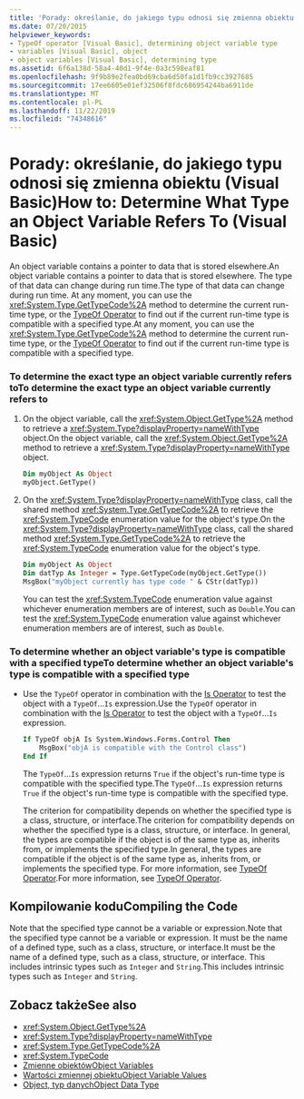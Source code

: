 ```yaml
---
title: 'Porady: określanie, do jakiego typu odnosi się zmienna obiektu'
ms.date: 07/20/2015
helpviewer_keywords:
- TypeOf operator [Visual Basic], determining object variable type
- variables [Visual Basic], object
- object variables [Visual Basic], determining type
ms.assetid: 6f6a138d-58a4-40d1-9f4e-0a3c598eaf81
ms.openlocfilehash: 9f9b89e2fea0bd69cba6d50fa1d1fb9cc3927685
ms.sourcegitcommit: 17ee6605e01ef32506f8fdc686954244ba6911de
ms.translationtype: MT
ms.contentlocale: pl-PL
ms.lasthandoff: 11/22/2019
ms.locfileid: "74348616"
---
```

# <a name="how-to-determine-what-type-an-object-variable-refers-to-visual-basic"></a><span data-ttu-id="1839d-102">Porady: określanie, do jakiego typu odnosi się zmienna obiektu (Visual Basic)</span><span class="sxs-lookup"><span data-stu-id="1839d-102">How to: Determine What Type an Object Variable Refers To (Visual Basic)</span></span>

<span data-ttu-id="1839d-103">An object variable contains a pointer to data that is stored elsewhere.</span><span class="sxs-lookup"><span data-stu-id="1839d-103">An object variable contains a pointer to data that is stored elsewhere.</span></span> <span data-ttu-id="1839d-104">The type of that data can change during run time.</span><span class="sxs-lookup"><span data-stu-id="1839d-104">The type of that data can change during run time.</span></span> <span data-ttu-id="1839d-105">At any moment, you can use the <xref:System.Type.GetTypeCode%2A> method to determine the current run-time type, or the [TypeOf Operator](../../../../visual-basic/language-reference/operators/typeof-operator.md) to find out if the current run-time type is compatible with a specified type.</span><span class="sxs-lookup"><span data-stu-id="1839d-105">At any moment, you can use the <xref:System.Type.GetTypeCode%2A> method to determine the current run-time type, or the [TypeOf Operator](../../../../visual-basic/language-reference/operators/typeof-operator.md) to find out if the current run-time type is compatible with a specified type.</span></span>

### <a name="to-determine-the-exact-type-an-object-variable-currently-refers-to"></a><span data-ttu-id="1839d-106">To determine the exact type an object variable currently refers to</span><span class="sxs-lookup"><span data-stu-id="1839d-106">To determine the exact type an object variable currently refers to</span></span>

1. <span data-ttu-id="1839d-107">On the object variable, call the <xref:System.Object.GetType%2A> method to retrieve a <xref:System.Type?displayProperty=nameWithType> object.</span><span class="sxs-lookup"><span data-stu-id="1839d-107">On the object variable, call the <xref:System.Object.GetType%2A> method to retrieve a <xref:System.Type?displayProperty=nameWithType> object.</span></span>

    ```vb
    Dim myObject As Object
    myObject.GetType()
    ```

2. <span data-ttu-id="1839d-108">On the <xref:System.Type?displayProperty=nameWithType> class, call the shared method <xref:System.Type.GetTypeCode%2A> to retrieve the <xref:System.TypeCode> enumeration value for the object's type.</span><span class="sxs-lookup"><span data-stu-id="1839d-108">On the <xref:System.Type?displayProperty=nameWithType> class, call the shared method <xref:System.Type.GetTypeCode%2A> to retrieve the <xref:System.TypeCode> enumeration value for the object's type.</span></span>

    ```vb
    Dim myObject As Object
    Dim datTyp As Integer = Type.GetTypeCode(myObject.GetType())
    MsgBox("myObject currently has type code " & CStr(datTyp))
    ```

    <span data-ttu-id="1839d-109">You can test the <xref:System.TypeCode> enumeration value against whichever enumeration members are of interest, such as `Double`.</span><span class="sxs-lookup"><span data-stu-id="1839d-109">You can test the <xref:System.TypeCode> enumeration value against whichever enumeration members are of interest, such as `Double`.</span></span>

### <a name="to-determine-whether-an-object-variables-type-is-compatible-with-a-specified-type"></a><span data-ttu-id="1839d-110">To determine whether an object variable's type is compatible with a specified type</span><span class="sxs-lookup"><span data-stu-id="1839d-110">To determine whether an object variable's type is compatible with a specified type</span></span>

- <span data-ttu-id="1839d-111">Use the `TypeOf` operator in combination with the [Is Operator](../../../../visual-basic/language-reference/operators/is-operator.md) to test the object with a `TypeOf`...`Is` expression.</span><span class="sxs-lookup"><span data-stu-id="1839d-111">Use the `TypeOf` operator in combination with the [Is Operator](../../../../visual-basic/language-reference/operators/is-operator.md) to test the object with a `TypeOf`...`Is` expression.</span></span>

    ```vb
    If TypeOf objA Is System.Windows.Forms.Control Then
        MsgBox("objA is compatible with the Control class")
    End If
    ```

    <span data-ttu-id="1839d-112">The `TypeOf`...`Is` expression returns `True` if the object's run-time type is compatible with the specified type.</span><span class="sxs-lookup"><span data-stu-id="1839d-112">The `TypeOf`...`Is` expression returns `True` if the object's run-time type is compatible with the specified type.</span></span>

    <span data-ttu-id="1839d-113">The criterion for compatibility depends on whether the specified type is a class, structure, or interface.</span><span class="sxs-lookup"><span data-stu-id="1839d-113">The criterion for compatibility depends on whether the specified type is a class, structure, or interface.</span></span> <span data-ttu-id="1839d-114">In general, the types are compatible if the object is of the same type as, inherits from, or implements the specified type.</span><span class="sxs-lookup"><span data-stu-id="1839d-114">In general, the types are compatible if the object is of the same type as, inherits from, or implements the specified type.</span></span> <span data-ttu-id="1839d-115">For more information, see [TypeOf Operator](../../../../visual-basic/language-reference/operators/typeof-operator.md).</span><span class="sxs-lookup"><span data-stu-id="1839d-115">For more information, see [TypeOf Operator](../../../../visual-basic/language-reference/operators/typeof-operator.md).</span></span>

## <a name="compiling-the-code"></a><span data-ttu-id="1839d-116">Kompilowanie kodu</span><span class="sxs-lookup"><span data-stu-id="1839d-116">Compiling the Code</span></span>

<span data-ttu-id="1839d-117">Note that the specified type cannot be a variable or expression.</span><span class="sxs-lookup"><span data-stu-id="1839d-117">Note that the specified type cannot be a variable or expression.</span></span> <span data-ttu-id="1839d-118">It must be the name of a defined type, such as a class, structure, or interface.</span><span class="sxs-lookup"><span data-stu-id="1839d-118">It must be the name of a defined type, such as a class, structure, or interface.</span></span> <span data-ttu-id="1839d-119">This includes intrinsic types such as `Integer` and `String`.</span><span class="sxs-lookup"><span data-stu-id="1839d-119">This includes intrinsic types such as `Integer` and `String`.</span></span>

## <a name="see-also"></a><span data-ttu-id="1839d-120">Zobacz także</span><span class="sxs-lookup"><span data-stu-id="1839d-120">See also</span></span>

- <xref:System.Object.GetType%2A>
- <xref:System.Type?displayProperty=nameWithType>
- <xref:System.Type.GetTypeCode%2A>
- <xref:System.TypeCode>
- [<span data-ttu-id="1839d-121">Zmienne obiektów</span><span class="sxs-lookup"><span data-stu-id="1839d-121">Object Variables</span></span>](../../../../visual-basic/programming-guide/language-features/variables/object-variables.md)
- [<span data-ttu-id="1839d-122">Wartości zmiennej obiektu</span><span class="sxs-lookup"><span data-stu-id="1839d-122">Object Variable Values</span></span>](../../../../visual-basic/programming-guide/language-features/variables/object-variable-values.md)
- [<span data-ttu-id="1839d-123">Object, typ danych</span><span class="sxs-lookup"><span data-stu-id="1839d-123">Object Data Type</span></span>](../../../../visual-basic/language-reference/data-types/object-data-type.md)
